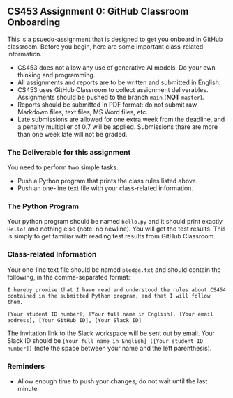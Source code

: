 ## CS453 Assignment 0: GitHub Classroom Onboarding

This is a psuedo-assignment that is designed to get you onboard in GitHub classroom. Before you begin, here are some important class-related information.

- CS453 does not allow any use of generative AI models. Do your own thinking and programming. 
- All assignments and reports are to be written and submitted in English.
- CS453 uses GitHub Classroom to collect assignment deliverables. Assignments should be pushed to the branch `main` (**NOT** `master`).
- Reports should be submitted in PDF format: do not submit raw Markdown files, text files, MS Word files, etc.
- Late submissions are allowed for one extra week from the deadline, and a penalty multiplier of 0.7 will be applied. Submissions thare are more than one week late will not be graded.

### The Deliverable for this assignment

You need to perform two simple tasks.

- Push a Python program that prints the class rules listed above.
- Push an one-line text file with your class-related information.

### The Python Program

Your python program should be named `hello.py` and it should print exactly `Hello!` and nothing else (note: no newline). You will get the test results. This is simply to get familiar with reading test results from GitHub Classroom.

### Class-related Information

Your one-line text file should be named `pledge.txt` and should contain the following, in the comma-separated format:

```
I hereby promise that I have read and understood the rules about CS454 contained in the submitted Python program, and that I will follow them.

[Your student ID number], [Your full name in English], [Your email address], [Your GitHub ID], [Your Slack ID]
```

The invitation link to the Slack workspace will be sent out by email. Your Slack ID should be `[Your full name in English] ([Your student ID number])` (note the space between your name and the left parenthesis).

### Reminders

- Allow enough time to push your changes; do not wait until the last minute.
